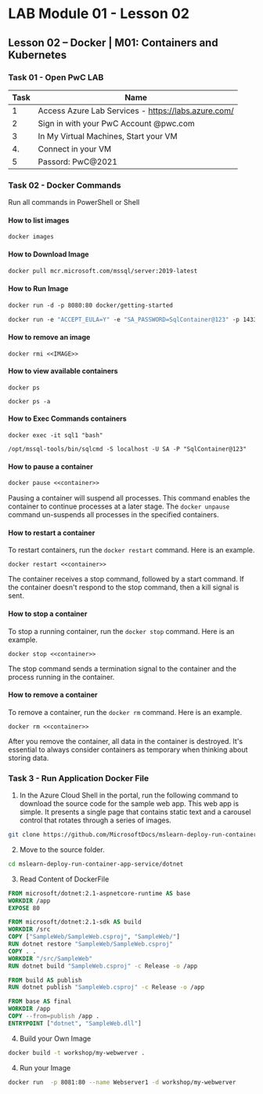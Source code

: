 # LAB Module 01 - Lesson 02



## Lesson 02 – Docker | M01: Containers and Kubernetes



### Task 01 - Open PwC LAB

| Task | Name                                                |
| ---- | --------------------------------------------------- |
| 1    | Access Azure Lab Services - https://labs.azure.com/ |
| 2    | Sign in  with your PwC Account @pwc.com             |
| 3    | In My Virtual Machines, Start your VM               |
| 4.   | Connect in your VM                                  |
| 5    | Passord: PwC@2021                                   |



### Task 02 - Docker Commands

Run all commands in PowerShell or Shell

#### How to list images

```console
docker images
```



#### How to Download Image

```dockerfile
docker pull mcr.microsoft.com/mssql/server:2019-latest 
```



#### How to Run Image 

```dockerfile
docker run -d -p 8080:80 docker/getting-started
```

```dockerfile
docker run -e "ACCEPT_EULA=Y" -e "SA_PASSWORD=SqlContainer@123" -p 1433:1433 --name sql1 -h sql1 -d mcr.microsoft.com/mssql/server:2019-latest 
```



#### How to remove an image

```code
docker rmi <<IMAGE>>
```



#### How to view available containers

```code
docker ps
```

```code
docker ps -a
```



#### How to Exec Commands containers

```code
docker exec -it sql1 "bash"
```

```code
/opt/mssql-tools/bin/sqlcmd -S localhost -U SA -P "SqlContainer@123"

```



#### How to pause a container

```dockerfile
docker pause <<container>>

```

Pausing a container will suspend all processes. This command enables the container to continue processes at a later stage. The `docker unpause` command un-suspends all processes in the specified containers. 



#### How to restart a container

To restart containers, run the `docker restart` command. Here is an example.

```console
docker restart <<container>>

```

The container receives a stop command, followed by a start command. If the container doesn't respond to the stop command, then a kill signal is sent.



#### How to stop a container

To stop a running container, run the `docker stop` command. Here is an example.

```console
docker stop <<container>>

```

The stop command sends a termination signal to the container and the process running in the container.



#### How to remove a container

To remove a container, run the `docker rm` command. Here is an example.

```console
docker rm <<container>>

```

After you remove the container, all data in the container is destroyed. It's essential to always consider containers as temporary when thinking about storing data.



### Task 3 - Run Application Docker File



1. In the Azure Cloud Shell in the portal, run the following command to download the source code for the sample web app. This web app is simple. It presents a single page that contains static text and a carousel control that rotates through a series of images.

```bash
git clone https://github.com/MicrosoftDocs/mslearn-deploy-run-container-app-service.git

```



2. Move to the source folder.

```bash
cd mslearn-deploy-run-container-app-service/dotnet

```

 

3. Read Content of DockerFile 

```dockerfile
FROM microsoft/dotnet:2.1-aspnetcore-runtime AS base
WORKDIR /app
EXPOSE 80

FROM microsoft/dotnet:2.1-sdk AS build
WORKDIR /src
COPY ["SampleWeb/SampleWeb.csproj", "SampleWeb/"]
RUN dotnet restore "SampleWeb/SampleWeb.csproj"
COPY . .
WORKDIR "/src/SampleWeb"
RUN dotnet build "SampleWeb.csproj" -c Release -o /app

FROM build AS publish
RUN dotnet publish "SampleWeb.csproj" -c Release -o /app

FROM base AS final
WORKDIR /app
COPY --from=publish /app .
ENTRYPOINT ["dotnet", "SampleWeb.dll"]

```

 

4. Build your Own Image

```bash
docker build -t workshop/my-webwerver .

```

 

4. Run your Image

```bash
docker run  -p 8081:80 --name Webserver1 -d workshop/my-webwerver

```

 
